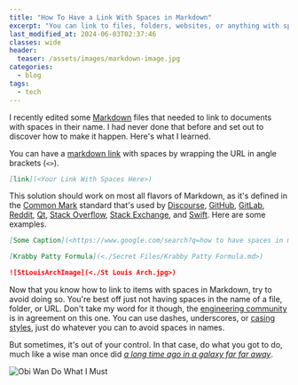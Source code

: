 ```yaml
---
title: "How To Have a Link With Spaces in Markdown"
excerpt: "You can link to files, folders, websites, or anything with spaces in it, using this one simple Markdown trick (intentional built-in feature)."
last_modified_at: 2024-06-03T02:37:46
classes: wide
header:
  teaser: /assets/images/markdown-image.jpg
categories:
  - blog
tags:
  - tech
---
```


<script src="/assets/js/dynamic-link-targeting.js"></script>

I recently edited some [Markdown](https://www.markdownguide.org/) files that needed to link to documents with spaces in their name. I had never done that before and set out to discover how to make it happen. Here's what I learned.

You can have a [markdown link](https://www.markdownguide.org/basic-syntax/#links) with spaces by wrapping the URL in angle brackets (`<>`).

```Markdown
[link](<Your Link With Spaces Here>)
```

This solution should work on most all flavors of Markdown, as it's defined in the [Common Mark](https://spec.commonmark.org/0.30/#example-485) standard that's used by [Discourse](https://www.discourse.org/), [GitHub](https://github.com/about), [GitLab](https://about.gitlab.com/), [Reddit](https://www.reddit.com/), [Qt](https://www.qt.io/), [Stack Overflow](https://stackoverflow.com/), [Stack Exchange](https://stackexchange.com/), and [Swift](https://developer.apple.com/swift/). Here are some examples.

```Markdown
[Some Caption](<https://www.google.com/search?q=how to have spaces in markdown link>)
```

```Markdown
[Krabby Patty Formula](<./Secret Files/Krabby Patty Formula.md>)
```

```Markdown
![StLouisArchImage](<./St Louis Arch.jpg>)
```

Now that you know how to link to items with spaces in Markdown, try to avoid doing so. You're best off just not having spaces in the name of a file, folder, or URL. Don't take my word for it though, the [engineering community](https://superuser.com/questions/29111/what-technical-reasons-exist-for-not-using-space-characters-in-file-names) is in agreement on this one. You can use dashes, underscores, or [casing styles](https://stackoverflow.com/questions/17326185/what-are-the-different-kinds-of-cases), just do whatever you can to avoid spaces in names.

But sometimes, it's out of your control. In that case, do what you got to do, much like a wise man once did [_a long time ago in a galaxy far far away_](https://starwars.fandom.com/wiki/Duel_on_Mustafar).

<div class="meme-container">
  <div class="meme-wrapper">
    <img alt="Obi Wan Do What I Must" src="/assets/images/obi-wan-must.gif"/>
  </div>
</div>
